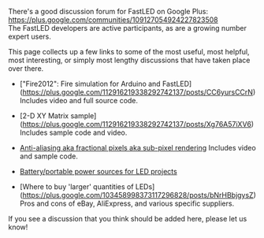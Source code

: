 There's a good discussion forum for FastLED on Google Plus: https://plus.google.com/communities/109127054924227823508  
The FastLED developers are active participants, as are a growing number expert users.

This page collects up a few links to some of the most useful, most helpful, most interesting, or simply most lengthy discussions that have taken place over there.

 * ["Fire2012": Fire simulation for Arduino and FastLED]
(https://plus.google.com/112916219338292742137/posts/CC6yursCCrN) Includes video and full source code.

 * [2-D XY Matrix sample]
(https://plus.google.com/112916219338292742137/posts/Xg76A57iXV6) Includes sample code and video.

 * [Anti-aliasing aka fractional pixels aka sub-pixel rendering](https://plus.google.com/112916219338292742137/posts/2VYNQgD38Pw)  Includes video and sample code.

 * [Battery/portable power sources for LED projects](https://plus.google.com/112916219338292742137/posts/5RxLurjSpMa)

 * [Where to buy 'larger' quantities of LEDs]
(https://plus.google.com/103458998373117296828/posts/bNrHBbjgysZ)  Pros and cons of eBay, AliExpress, and various specific suppliers.

If you see a discussion that you think should be added here, please let us know!